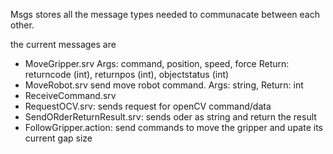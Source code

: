 Msgs stores all the message types needed to communacate between each other.

the current messages are

- MoveGripper.srv Args: command, position, speed, force Return: returncode (int), returnpos (int), objectstatus (int)
- MoveRobot.srv send move robot command. Args: string, Return: int
- ReceiveCommand.srv
- RequestOCV.srv: sends  request for openCV command/data
- SendORderReturnResult.srv: sends oder as string and return the result
- FollowGripper.action: send commands to move the gripper and upate its current gap size
